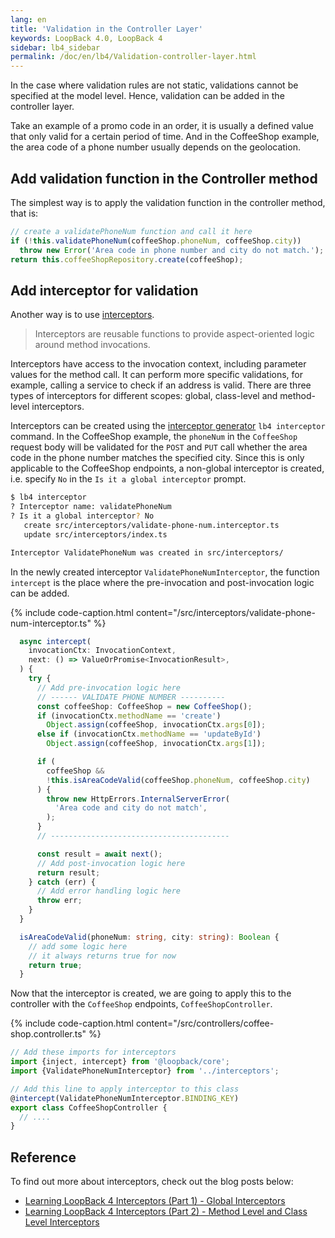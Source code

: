```yaml
---
lang: en
title: 'Validation in the Controller Layer'
keywords: LoopBack 4.0, LoopBack 4
sidebar: lb4_sidebar
permalink: /doc/en/lb4/Validation-controller-layer.html
---
```


In the case where validation rules are not static, validations cannot be
specified at the model level. Hence, validation can be added in the controller
layer.

Take an example of a promo code in an order, it is usually a defined value that
only valid for a certain period of time. And in the CoffeeShop example, the area
code of a phone number usually depends on the geolocation.

## Add validation function in the Controller method

The simplest way is to apply the validation function in the controller method,
that is:

```ts
// create a validatePhoneNum function and call it here
if (!this.validatePhoneNum(coffeeShop.phoneNum, coffeeShop.city))
  throw new Error('Area code in phone number and city do not match.');
return this.coffeeShopRepository.create(coffeeShop);
```

## Add interceptor for validation

Another way is to use [interceptors](Interceptors.md).

> Interceptors are reusable functions to provide aspect-oriented logic around
> method invocations.

Interceptors have access to the invocation context, including parameter values
for the method call. It can perform more specific validations, for example,
calling a service to check if an address is valid. There are three types of
interceptors for different scopes: global, class-level and method-level
interceptors.

Interceptors can be created using the
[interceptor generator](https://loopback.io/doc/en/lb4/Interceptor-generator.html)
`lb4 interceptor` command. In the CoffeeShop example, the `phoneNum` in the
`CoffeeShop` request body will be validated for the `POST` and `PUT` call
whether the area code in the phone number matches the specified city. Since this
is only applicable to the CoffeeShop endpoints, a non-global interceptor is
created, i.e. specify `No` in the `Is it a global interceptor` prompt.

```sh
$ lb4 interceptor
? Interceptor name: validatePhoneNum
? Is it a global interceptor? No
   create src/interceptors/validate-phone-num.interceptor.ts
   update src/interceptors/index.ts

Interceptor ValidatePhoneNum was created in src/interceptors/
```

In the newly created interceptor `ValidatePhoneNumInterceptor`, the function
`intercept` is the place where the pre-invocation and post-invocation logic can
be added.

{% include code-caption.html content="/src/interceptors/validate-phone-num-interceptor.ts" %}

```ts
  async intercept(
    invocationCtx: InvocationContext,
    next: () => ValueOrPromise<InvocationResult>,
  ) {
    try {
      // Add pre-invocation logic here
      // ------ VALIDATE PHONE NUMBER ----------
      const coffeeShop: CoffeeShop = new CoffeeShop();
      if (invocationCtx.methodName == 'create')
        Object.assign(coffeeShop, invocationCtx.args[0]);
      else if (invocationCtx.methodName == 'updateById')
        Object.assign(coffeeShop, invocationCtx.args[1]);

      if (
        coffeeShop &&
        !this.isAreaCodeValid(coffeeShop.phoneNum, coffeeShop.city)
      ) {
        throw new HttpErrors.InternalServerError(
          'Area code and city do not match',
        );
      }
      // ----------------------------------------

      const result = await next();
      // Add post-invocation logic here
      return result;
    } catch (err) {
      // Add error handling logic here
      throw err;
    }
  }

  isAreaCodeValid(phoneNum: string, city: string): Boolean {
    // add some logic here
    // it always returns true for now
    return true;
  }
```

Now that the interceptor is created, we are going to apply this to the
controller with the `CoffeeShop` endpoints, `CoffeeShopController`.

{% include code-caption.html content="/src/controllers/coffee-shop.controller.ts" %}

```ts
// Add these imports for interceptors
import {inject, intercept} from '@loopback/core';
import {ValidatePhoneNumInterceptor} from '../interceptors';

// Add this line to apply interceptor to this class
@intercept(ValidatePhoneNumInterceptor.BINDING_KEY)
export class CoffeeShopController {
  // ....
}
```

## Reference

To find out more about interceptors, check out the blog posts below:

- [Learning LoopBack 4 Interceptors (Part 1) - Global Interceptors](https://strongloop.com/strongblog/loopback4-interceptors-part1/)
- [Learning LoopBack 4 Interceptors (Part 2) - Method Level and Class Level Interceptors](https://strongloop.com/strongblog/loopback4-interceptors-part2/)
